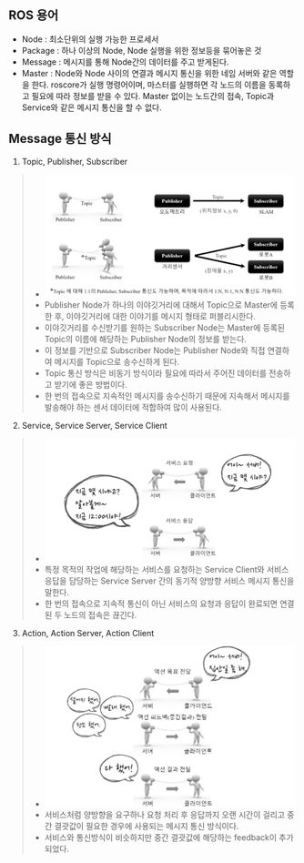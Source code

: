 ## ROS 용어
* Node : 최소단위의 실행 가능한 프로세서 
* Package : 하나 이상의 Node, Node 실행을 위한 정보등을 묶어놓은 것 
* Message : 메시지를 통해 Node간의 데이터를 주고 받게된다. 
* Master : Node와 Node 사이의 연결과 메시지 통신을 위한 네임 서버와 같은 역할을 한다. roscore가 실행 명령어이며, 마스터를 실행하면 각 노드의 이름을 동록하고 필요에 따라 정보를 받을 수 있다. Master 없이는 노드간의 접속, Topic과 Service와 같은 메시지 통신을 할 수 없다. 

## Message 통신 방식 
1. Topic, Publisher, Subscriber
> * <img src="./img/ROS008.png"/> 
> * Publisher Node가 하나의 이야깃거리에 대해서 Topic으로 Master에 등록한 후, 이야깃거리에 대한 이야기를 메시지 형태로 퍼블리시한다.
> * 이야깃거리를 수신받기를 원하는 Subscriber Node는 Master에 등록된 Topic의 이름에 해당하는 Publisher Node의 정보를 받는다.
> * 이 정보를 기반으로 Subscriber Node는 Publisher Node와 직접 연결하여 메시지를 Topic으로 송수신하게 된다.  
> * Topic 통신 방식은 비동기 방식이라 필요에 따라서 주어진 데이터를 전송하고 받기에 좋은 방법이다. 
> * 한 번의 접속으로 지속적인 메시지를 송수신하기 때문에 지속해서 메시지를 발송해야 하는 센서 데이터에 적합하여 많이 사용된다. 
2. Service, Service Server, Service Client
> * <img src="./img/ROS009.png" /> 
> * 특정 목적의 작업에 해당하는 서비스를 요청하는 Service Client와 서비스 응답을 담당하는 Service Server 간의 동기적 양방향 서비스 메시지 통신을 말한다. 
> * 한 번의 접속으로 지속적 통신이 아닌 서비스의 요청과 응답이 완료되면 연결된 두 노드의 접속은 끊긴다. 
3. Action, Action Server, Action Client
> * <img src="./img/ROS010.png" /> 
> * 서비스처럼 양방향을 요구하나 요청 처리 후 응답까지 오랜 시간이 걸리고 중간 결괏값이 필요한 경우에 사용되는 메시지 통신 방식이다. 
> * 서비스와 통신방식이 비슷하지만 중간 결괏값에 해당하는 feedback이 추가되었다.
